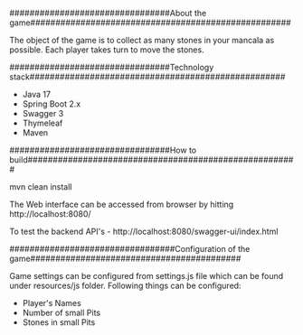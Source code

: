 ################################About the game####################################################

The object of the game is to collect as many stones in your mancala as possible. 
Each player takes turn to move the stones.

################################Technology stack###################################################

* Java 17
* Spring Boot 2.x
* Swagger 3
* Thymeleaf
* Maven

################################How to build######################################################

mvn clean install 

The Web interface can be accessed from browser by hitting http://localhost:8080/

To test the backend API's - http://localhost:8080/swagger-ui/index.html

#################################Configuration of the game##########################################

Game settings can be configured from settings.js file which can be found under resources/js folder. 
Following things can be configured:
 * Player's Names
 * Number of small Pits
 * Stones in small Pits
